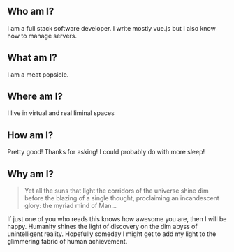 ## Who am I?

I am a full stack software developer. I write mostly vue.js but I also know how to manage servers.

## What am I?

I am a meat popsicle.

## Where am I?

I live in virtual and real liminal spaces

## How am I?

Pretty good! Thanks for asking! I could probably do with more sleep!

## Why am I?

> Yet all the suns that light the corridors of the universe shine dim before the blazing of a single thought,
> proclaiming an incandescent glory: the myriad mind of Man...

If just one of you who reads this knows how awesome you are, then I will be happy. Humanity shines the light of discovery on the dim abyss of unintelligent reality. Hopefully someday I might get to add my light to the glimmering fabric of human achievement.

<!---
cetooley/cetooley is a ✨ special ✨ repository because its `README.md` (this file) appears on your GitHub profile.
You can click the Preview link to take a look at your changes.
--->
